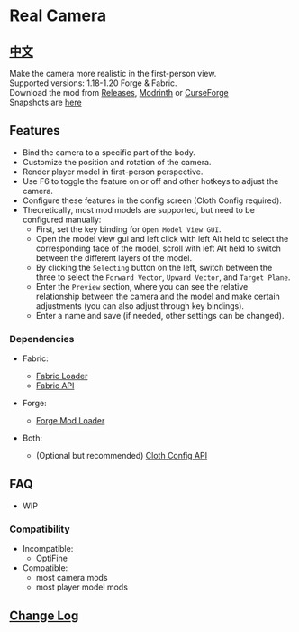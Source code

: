# Real Camera #

## [中文](README_ZH.md) ##

Make the camera more realistic in the first-person view.  
Supported versions: 1.18-1.20 Forge & Fabric.  
Download the mod
from [Releases](https://github.com/xTracr/RealCamera/releases), [Modrinth](https://modrinth.com/mod/real-camera)
or [CurseForge](https://curseforge.com/minecraft/mc-mods/real-camera)  
Snapshots are [here](https://github.com/xTracr/RealCamera/actions/workflows/build.yml)

## Features ##

* Bind the camera to a specific part of the body.
* Customize the position and rotation of the camera.
* Render player model in first-person perspective.
* Use F6 to toggle the feature on or off and other hotkeys to adjust the camera.
* Configure these features in the config screen (Cloth Config required).
* Theoretically, most mod models are supported, but need to be configured manually:
  * First, set the key binding for `Open Model View GUI`.
  * Open the model view gui and left click with left Alt held to select the corresponding face of the model, scroll with left Alt held to switch between the different layers of the model.
  * By clicking the `Selecting` button on the left, switch between the three to select the `Forward Vector`, `Upward Vector`, and `Target Plane`.
  * Enter the `Preview` section, where you can see the relative relationship between the camera and the model and make certain adjustments (you can also adjust through key bindings).
  * Enter a name and save (if needed, other settings can be changed).

### Dependencies ###

* Fabric:
  * [Fabric Loader](https://fabricmc.net/use/installer/)
  * [Fabric API](https://modrinth.com/mod/fabric-api)

* Forge:
  * [Forge Mod Loader](https://files.minecraftforge.net/)

* Both:
  * (Optional but recommended) [Cloth Config API](https://modrinth.com/mod/cloth-config)

## FAQ ##

* WIP

### Compatibility ###

* Incompatible:
  * OptiFine
* Compatible:
  * most camera mods
  * most player model mods

## [Change Log](changelog.md#English) ##
